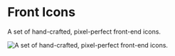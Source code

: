 # Front Icons

A set of hand-crafted, pixel-perfect front-end icons.

![A set of hand-crafted, pixel-perfect front-end icons.](https://f.cloud.github.com/assets/69169/2290250/c35d867a-a017-11e3-86be-cd7c5bf3ff9b.gif)
